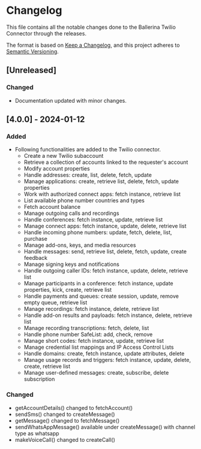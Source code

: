 # Changelog
This file contains all the notable changes done to the Ballerina Twilio Connector through the releases.

The format is based on [Keep a Changelog](https://keepachangelog.com/en/1.0.0/),
and this project adheres to [Semantic Versioning](https://semver.org/spec/v2.0.0.html).

## [Unreleased]
### Changed
- Documentation updated with minor changes.

## [4.0.0] - 2024-01-12
### Added
- Following functionalities are added to the Twilio connector.
    - Create a new Twilio subaccount
    - Retrieve a collection of accounts linked to the requester's account
    - Modify account properties
    - Handle addresses: create, list, delete, fetch, update
    - Manage applications: create, retrieve list, delete, fetch, update properties
    - Work with authorized connect apps: fetch instance, retrieve list
    - List available phone number countries and types
    - Fetch account balance
    - Manage outgoing calls and recordings
    - Handle conferences: fetch instance, update, retrieve list
    - Manage connect apps: fetch instance, update, delete, retrieve list
    - Handle incoming phone numbers: update, fetch, delete, list, purchase
    - Manage add-ons, keys, and media resources
    - Handle messages: send, retrieve list, delete, fetch, update, create feedback
    - Manage signing keys and notifications
    - Handle outgoing caller IDs: fetch instance, update, delete, retrieve list
    - Manage participants in a conference: fetch instance, update properties, kick, create, retrieve list
    - Handle payments and queues: create session, update, remove empty queue, retrieve list
    - Manage recordings: fetch instance, delete, retrieve list
    - Handle add-on results and payloads: fetch instance, delete, retrieve list
    - Manage recording transcriptions: fetch, delete, list
    - Handle phone number SafeList: add, check, remove
    - Manage short codes: fetch instance, update, retrieve list
    - Manage credential list mappings and IP Access Control Lists
    - Handle domains: create, fetch instance, update attributes, delete
    - Manage usage records and triggers: fetch instance, update, delete, create, retrieve list
    - Manage user-defined messages: create, subscribe, delete subscription

### Changed
- getAccountDetails() changed to fetchAccount()
- sendSms() changed to createMessage()
- getMessage() changed to fetchMessage()
- sendWhatsAppMessage() available under createMessage() with channel type as whatsapp
- makeVoiceCall() changed to createCall()
